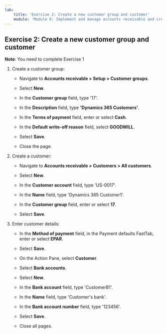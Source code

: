 ```yaml
---
lab:
    title: 'Exercise 2: Create a new customer group and customer'
    module: 'Module 6: Implement and manage accounts receivable and credit and collections'
---
```


## Exercise 2: Create a new customer group and customer

**Note**: You need to complete Exercise 1

1. Create a customer group:

	- Navigate to **Accounts receivable &gt; Setup &gt; Customer groups**.

	- Select **New**.

	- In the **Customer group** field, type '17'.

	- In the **Description** field, type **'Dynamics 365 Customers'**.

	- In the **Terms of payment** field, enter or select **Cash**.

	- In the **Default write-off reason** field, select **GOODWILL**.

	- Select **Save**.

	- Close the page.

2. Create a customer:

	- Navigate to **Accounts receivable &gt; Customers &gt; All customers**.

	- Select **New**.

	- In the **Customer account** field, type 'US-0017'.

	- In the **Name** field, type 'Dynamics 365 Customer1'.

	- In the **Customer group** field, enter or select **17**.

	- Select **Save**.

3. Enter customer details:

	- In the **Method of payment** field, in the Payment defaults FastTab, enter or select **EPAR**.

	- Select **Save**.

	- On the Action Pane, select **Customer**.

	- Select **Bank accounts**.

	- Select **New**.

	- In the **Bank account** field, type 'CustomerB1'.

	- In the **Name** field, type 'Customer's bank'.

	- In the **Bank account number** field, type '123456'.

	- Select **Save**.

	- Close all pages.
